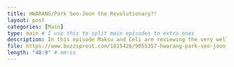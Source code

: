 ```yaml
---
title: HWARANG/Park Seo-Joon the Revolutionary?!
layout: post
categories: [Main]
type: main # I use this to split main episodes to extra ones
description: In this episode Maksu and Celi are reviewing the very well-known historical Kdrama &quot;Hwarang&quot;.After giving a brief summary of the plot (first 10 min), they delve deeper in the historical background of &quot;Hwarang&quot; and discuss a few anachronisms they spotted in the drama. If you wanna know why restaurants, showers and chairs are a bit out of place in the ancient kingdom of Silla and why Park Seo-Joon&apos;s role can be considered pretty revolutionary, give this episode a listen, enjoy everyone!
file: https://www.buzzsprout.com/1815426/9055357-hwarang-park-seo-joon-the-revolutionary.mp3 #Link to your .mp3 file
length: "48:9" # mm:ss
---
```

